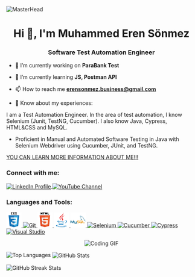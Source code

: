 ![MasterHead](https://t3.ftcdn.net/jpg/01/36/51/44/360_F_136514488_j1u863gh50fsRqIFQDHIn1HW7JeHPJVz.jpg)
<h1 align="center">Hi 👋, I'm Muhammed Eren Sönmez</h1>
<h3 align="center">Software Test Automation Engineer</h3>

- 🔭 I’m currently working on **ParaBank Test**

- 🌱 I’m currently learning **JS, Postman API**

- 📫 How to reach me **erensonmez.business@gmail.com**

- 📄 Know about my experiences: 

I am a Test Automation Engineer. In the area of test automation, I know Selenium (Junit, TestNG, Cucumber). I also know Java, Cypress, HTML&CSS and MySQL. 
* Proficient in Manual and Automated Software Testing in Java with Selenium Webdriver using Cucumber, JUnit, and TestNG.

<a href="https://github.com/merensonmez/HTML-CSS/tree/main/firstwebsite">YOU CAN LEARN MORE INFORMATION ABOUT ME!!!</a>

<h3 align="left">Connect with me:</h3>
<p align="left">
    <a href="https://linkedin.com/in/muhammederensonmez" target="blank">
        <img align="center" src="https://raw.githubusercontent.com/rahuldkjain/github-profile-readme-generator/master/src/images/icons/Social/linked-in-alt.svg" alt="LinkedIn Profile" height="30" width="40" />
    </a>
    <a href="https://www.youtube.com/c/@sonmezbey8771" target="blank">
        <img align="center" src="https://raw.githubusercontent.com/rahuldkjain/github-profile-readme-generator/master/src/images/icons/Social/youtube.svg" alt="YouTube Channel" height="30" width="40" />
    </a>
</p>

<h3 align="left">Languages and Tools:</h3>
<p align="left">
    <a href="https://www.w3schools.com/css/" target="_blank" rel="noreferrer">
        <img src="https://raw.githubusercontent.com/devicons/devicon/master/icons/css3/css3-original-wordmark.svg" alt="CSS3" width="40" height="40"/>
    </a> 
    <a href="https://git-scm.com/" target="_blank" rel="noreferrer">
        <img src="https://www.vectorlogo.zone/logos/git-scm/git-scm-icon.svg" alt="Git" width="40" height="40"/>
    </a> 
    <a href="https://www.w3.org/html/" target="_blank" rel="noreferrer">
        <img src="https://raw.githubusercontent.com/devicons/devicon/master/icons/html5/html5-original-wordmark.svg" alt="HTML5" width="40" height="40"/>
    </a> 
    <a href="https://www.java.com" target="_blank" rel="noreferrer">
        <img src="https://raw.githubusercontent.com/devicons/devicon/master/icons/java/java-original.svg" alt="Java" width="40" height="40"/>
    </a> 
    <a href="https://www.mysql.com/" target="_blank" rel="noreferrer">
        <img src="https://raw.githubusercontent.com/devicons/devicon/master/icons/mysql/mysql-original-wordmark.svg" alt="MySQL" width="40" height="40"/>
    </a> 
    <a href="https://www.selenium.dev" target="_blank" rel="noreferrer">
        <img src="https://raw.githubusercontent.com/detain/svg-logos/780f25886640cef088af994181646db2f6b1a3f8/svg/selenium-logo.svg" alt="Selenium" width="40" height="40"/>
    </a>
    <a href="https://cucumber.io/" target="_blank" rel="noreferrer">
        <img src="https://cdn.icon-icons.com/icons2/2415/PNG/48/cucumber_plain_wordmark_logo_icon_146572.png" alt="Cucumber" width="40" height="40"/>
    </a>
    <a href="https://www.cypress.io/" target="_blank" rel="noreferrer">
        <img src="https://cdn.icon-icons.com/icons2/2107/PNG/48/file_type_cypress_icon_130654.png" alt="Cypress" width="40" height="40"/>
    </a>
    <a href="https://visualstudio.microsoft.com/" target="_blank" rel="noreferrer">
        <img src="https://cdn.iconscout.com/icon/free/png-512/free-visualstudio-11797017-9632816.png?f=webp&w=40" alt="Visual Studio" width="40" height="40"/>
    </a>
</p>

<p align="center">
    <img src="https://media.giphy.com/media/L1R1tvI9svkIWwpVYr/giphy.gif" alt="Coding GIF" width="500" />
</p>

<p><img align="left" src="https://github-readme-stats.vercel.app/api/top-langs?username=merensonmez&show_icons=true&locale=en&layout=compact" alt="Top Languages" /></p>

<p>&nbsp;<img align="center" src="https://github-readme-stats.vercel.app/api?username=merensonmez&show_icons=true&locale=en" alt="GitHub Stats" /></p>

<p><img align="center" src="https://github-readme-streak-stats.herokuapp.com/?user=merensonmez&" alt="GitHub Streak Stats" /></p>
